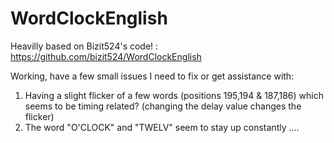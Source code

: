 # WordClockEnglish

Heavilly based on Bizit524's code! : https://github.com/bizit524/WordClockEnglish

Working, have a few small issues I need to fix or get assistance with:

 1. Having a slight flicker of a few words (positions 195,194 & 187,186) which seems to be timing related? (changing the delay value changes the flicker)
 2. The word "O'CLOCK" and "TWELV" seem to stay up constantly .... 
